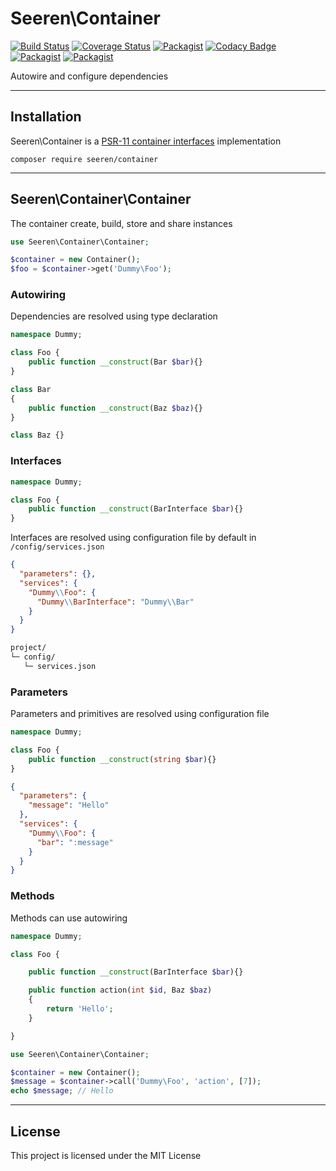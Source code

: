 # Seeren\Container

[![Build Status](https://travis-ci.org/seeren/container.svg?branch=master)](https://travis-ci.org/seeren/container) [![Coverage Status](https://coveralls.io/repos/github/seeren/container/badge.svg?branch=master)](https://coveralls.io/github/seeren/container?branch=master) [![Packagist](https://img.shields.io/packagist/dt/seeren/container.svg)](https://packagist.org/packages/seeren/container/stats) [![Codacy Badge](https://api.codacy.com/project/badge/Grade/4a0463fb5a084be5bda68e4e36d7c7ac)](https://www.codacy.com/app/seeren/container?utm_source=github.com&amp;utm_medium=referral&amp;utm_content=seeren/container&amp;utm_campaign=Badge_Grade) [![Packagist](https://img.shields.io/packagist/v/seeren/container.svg)](https://packagist.org/packages/seeren/container#) [![Packagist](https://img.shields.io/packagist/l/seeren/log.svg)](LICENSE)

Autowire and configure dependencies

___

## Installation

Seeren\Container is a [PSR-11 container interfaces](https://github.com/php-fig/fig-standards/blob/master/accepted/PSR-11-container.md) implementation

```
composer require seeren/container
```

___

## Seeren\Container\Container

The container create, build, store and share instances

```php
use Seeren\Container\Container;

$container = new Container();
$foo = $container->get('Dummy\Foo');
```

### Autowiring

Dependencies are resolved using type declaration

```php
namespace Dummy;

class Foo {
    public function __construct(Bar $bar){}
}

class Bar 
{
    public function __construct(Baz $baz){}
}

class Baz {}
```

### Interfaces

```php
namespace Dummy;

class Foo {
    public function __construct(BarInterface $bar){}
}
```

Interfaces are resolved using configuration file by default in `/config/services.json`

```json
{
  "parameters": {},
  "services": {
    "Dummy\\Foo": {
      "Dummy\\BarInterface": "Dummy\\Bar"
    }
  }
}
```

```bash
project/
└─ config/
   └─ services.json
```

### Parameters

Parameters and primitives are resolved using configuration file

```php
namespace Dummy;

class Foo {
    public function __construct(string $bar){}
}
```

```json
{
  "parameters": {
    "message": "Hello"
  },
  "services": {
    "Dummy\\Foo": {
      "bar": ":message"
    }
  }
}
```

### Methods

Methods can use autowiring

```php
namespace Dummy;

class Foo {

    public function __construct(BarInterface $bar){}

    public function action(int $id, Baz $baz)
    {
        return 'Hello';
    }

}
```

```php
use Seeren\Container\Container;

$container = new Container();
$message = $container->call('Dummy\Foo', 'action', [7]);
echo $message; // Hello
```

___

## License

This project is licensed under the MIT License